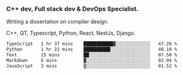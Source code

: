 <h3>C++ dev, Full stack dev & DevOps Specialist.</h3>
<p>Writing a dissertation on compiler design. <p>
<p>C++, QT, Typescript, Python, React, NestJs, Django.</p>

<!--START_SECTION:waka-->

```txt
TypeScript   1 hr 37 mins    ███████████▓░░░░░░░░░░░░░   47.26 %
Python       1 hr 22 mins    ██████████░░░░░░░░░░░░░░░   40.10 %
Text         15 mins         ██░░░░░░░░░░░░░░░░░░░░░░░   07.50 %
Markdown     6 mins          ▓░░░░░░░░░░░░░░░░░░░░░░░░   02.94 %
JavaScript   3 mins          ▒░░░░░░░░░░░░░░░░░░░░░░░░   01.52 %
```

<!--END_SECTION:waka-->
